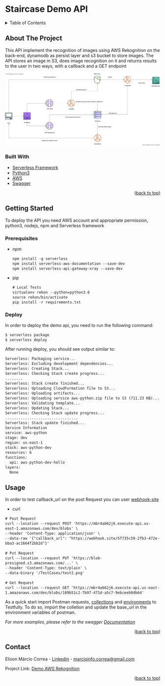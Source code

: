 # Staircase Demo API


<!-- TABLE OF CONTENTS -->
<details>
  <summary>Table of Contents</summary>
  <ol>
    <li>
      <a href="#about-the-project">About The Project</a>
      <ul>
        <li><a href="#built-with">Built With</a></li>
      </ul>
    </li>
    <li>
      <a href="#getting-started">Getting Started</a>
      <ul>
        <li><a href="#prerequisites">Prerequisites</a></li>
        <li><a href="#Deploy">Deploy</a></li>
      </ul>
    </li>
    <li><a href="#usage">Usage</a></li>
    <li><a href="#contact">Contact</a></li>
  </ol>
</details>

<!-- ABOUT THE PROJECT -->
## About The Project
This API implement the recognition of images using AWS Rekognition on the back-end, dynamodb as persist layer and s3 bucket to store images. The API stores an image in S3, does image recognition on it and returns results to the user in two ways, with a callback and a GET endpoint


![diagram](diagram.png?raw=true "Diagram")

### Built With
* [Serverless Framework](https://www.serverless.com/)
* [Python3](https://www.python.org/downloads/)
* [AWS](https://aws.amazon.com/)
* [Swagger](https://swagger.io/)

<p align="right">(<a href="#top">back to top</a>)</p>

<!-- GETTING STARTED -->
## Getting Started
To deploy the API you need AWS account and appropriate permission, python3, nodejs, npm and Serverless framework


### Prerequisites

* npm
  ```shell script
  npm install -g serverless
  npm install serverless-aws-documentation --save-dev
  npm install serverless-api-gateway-xray --save-dev
  ```
  
* pip
  ```shell script
  # Local Tests
  virtualenv rekon --python=python3.6
  source rekon/bin/activate
  pip install -r requirements.txt
  ```

### Deploy
In order to deploy the demo api, you need to run the following command:
 
```shell script
$ serverless package
$ serverless deploy
```

After running deploy, you should see output similar to:

```shell script
Serverless: Packaging service...
Serverless: Excluding development dependencies...
Serverless: Creating Stack...
Serverless: Checking Stack create progress...
........
Serverless: Stack create finished...
Serverless: Uploading CloudFormation file to S3...
Serverless: Uploading artifacts...
Serverless: Uploading service aws-python.zip file to S3 (711.23 KB)...
Serverless: Validating template...
Serverless: Updating Stack...
Serverless: Checking Stack update progress...
.................................
Serverless: Stack update finished...
Service Information
service: aws-python
stage: dev
region: us-east-1
stack: aws-python-dev
resources: 6
functions:
  api: aws-python-dev-hello
layers:
  None
```

<!-- USAGE EXAMPLES -->
## Usage

In order to test callback_url on the post Request you can user [webhook-site](https://webhook.site/)

* curl
 ```shell script
# Post Request
curl --location --request POST 'https://mbr4a662j6.execute-api.us-east-1.amazonaws.com/dev/blobs' \
--header 'Content-Type: application/json' \
--data-raw '{"callback_url": "https://webhook.site/5f735c59-2fb3-472e-bba3-ac1664f2bb2d"}'

# Put Request
curl --location --request PUT 'https://blob-presigned.s3.amazonaws.com/...' \
--header 'Content-Type: text/plain' \
--data-binary '/TestCases/test2.png'

# Get Request
curl --location --request GET 'https://mbr4a662j6.execute-api.us-east-1.amazonaws.com/dev/blobs/189b51c2-7b97-471d-a5c7-9ebceeb9db64'
  ```
As a quick start import Postman requests, [collections](docs/postman/RekonAPI.postman_collection.json) and [environments](docs/postman/RekonAPI%20Dev.postman_environment.json) to Testfully. 
To do so, import the colletion and update the base_url in the environment variables of postman.

_For more examples, please refer to the swagger [Documentation](docs/swagger.yml)_

<p align="right">(<a href="#top">back to top</a>)</p> 


<!-- CONTACT -->
## Contact

Elison Márcio Correa - [Linkedin](https://www.linkedin.com/in/elison-correa/) - marcioinfo.correa@gmail.com

Project Link: [Demo AWS Rekognition](https://github.com/your_username/repo_name)

<p align="right">(<a href="#top">back to top</a>)</p>

